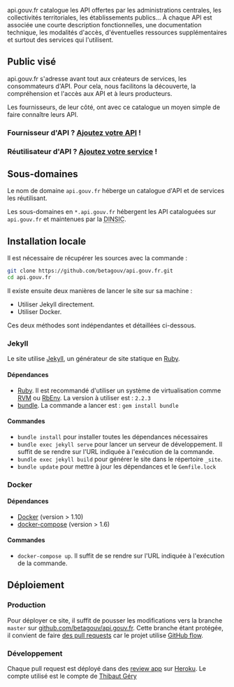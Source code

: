 api.gouv.fr catalogue les API offertes par les administrations centrales, les collectivités territoriales, les établissements publics… À chaque API est associée une courte description fonctionnelles, une documentation technique, les modalités d'accès, d'éventuelles ressources supplémentaires et surtout des services qui l'utilisent.


## Public visé

api.gouv.fr s'adresse avant tout aux créateurs de services, les consommateurs d'API. Pour cela, nous facilitons la découverte, la compréhension et l'accès aux API et à leurs producteurs.

Les fournisseurs, de leur côté, ont avec ce catalogue un moyen simple de faire connaître leurs API.


### Fournisseur d'API ? [Ajoutez votre API](https://github.com/betagouv/api.gouv.fr/blob/master/CONTRIBUTING.md#ajouter-une-api) !

### Réutilisateur d'API ? [Ajoutez votre service](https://github.com/betagouv/api.gouv.fr/blob/master/CONTRIBUTING.md#ajouter-un-service) !


## Sous-domaines

Le nom de domaine `api.gouv.fr` héberge un catalogue d'API et de services les réutilisant.

Les sous-domaines en `*.api.gouv.fr` hébergent les API cataloguées sur `api.gouv.fr` et maintenues par la <abbr title="Direction interministérielle du numérique et du système d'information et de communication">DINSIC</abbr>.


## Installation locale

Il est nécessaire de récupérer les sources avec la commande :

``` sh
git clone https://github.com/betagouv/api.gouv.fr.git
cd api.gouv.fr
```

Il existe ensuite deux manières de lancer le site sur sa machine :

* Utiliser Jekyll directement.
* Utiliser Docker.

Ces deux méthodes sont indépendantes et détaillées ci-dessous.

### Jekyll

Le site utilise [Jekyll], un générateur de site statique en [Ruby].

#### Dépendances

* [Ruby](https://www.ruby-lang.org/en/downloads/). Il est recommandé d'utiliser un système de virtualisation comme [RVM](https://rvm.io/) ou [RbEnv](https://github.com/rbenv/rbenv). La version à utiliser est : `2.2.3`
 * [bundle](http://bundler.io/). La commande a lancer est : `gem install bundle`

#### Commandes

* `bundle install` pour installer toutes les dépendances nécessaires
* `bundle exec jekyll serve` pour lancer un serveur de développement. Il suffit de se rendre sur l'URL indiquée à l'exécution de la commande.
* `bundle exec jekyll build` pour générer le site dans le répertoire `_site`.
* `bundle update` pour mettre à jour les dépendances et le `Gemfile.lock`

### Docker

#### Dépendances

* [Docker](https://docs.docker.com/engine/installation/) (version > 1.10)
* [docker-compose](https://docs.docker.com/compose/install/) (version > 1.6)

#### Commandes

* `docker-compose up`. Il suffit de se rendre sur l'URL indiquée à l'exécution de la commande.

## Déploiement

### Production

Pour déployer ce site, il suffit de pousser les modifications vers la branche `master` sur [github.com/betagouv/api.gouv.fr](https://github.com/betagouv/api.gouv.fr). Cette branche étant protégée, il convient de faire [des pull requests](https://help.github.com/articles/using-pull-requests/) car le projet utilise [GitHub flow](https://guides.github.com/introduction/flow/).


### Développement

Chaque pull request est déployé dans des [review app](https://devcenter.heroku.com/articles/github-integration-review-apps) sur [Heroku].
Le compte utilisé est le compte de [Thibaut Géry](https://github.com/ThibautGery/)



[Jekyll]: http://jekyllrb.com/
[Ruby]: https://www.ruby-lang.org
[heroku]: https://dashboard.heroku.com/
